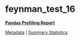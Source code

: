# feynman_test_16

[**Pandas Profiling Report**](https://epistasislab.github.io/pmlb/profile/feynman_test_16.html)

[Metadata](metadata.yaml) | [Summary Statistics](summary_stats.tsv)

